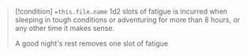 
> [!condition] `=this.file.name`
> 1d2 slots of fatigue is incurred when sleeping in tough conditions or adventuring for more than 8 hours, or any other time it makes sense.
> 
> A good night's rest removes one slot of fatigue
> 